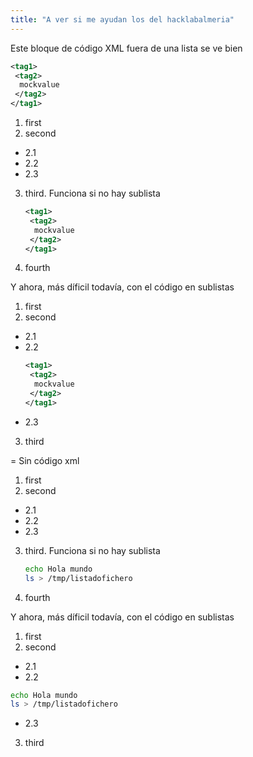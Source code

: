 ```yaml
---
title: "A ver si me ayudan los del hacklabalmeria"
---
```


Este bloque de código XML fuera de una lista se ve bien

``` xml
<tag1>
 <tag2>
  mockvalue
 </tag2>
</tag1>
```
1. first
2. second
  * 2.1
  * 2.2
  * 2.3
3. third. Funciona si no hay sublista
   ``` xml
   <tag1>
    <tag2>
     mockvalue
    </tag2>
   </tag1>
   ```
4. fourth

Y ahora, más díficil todavía, con el código en sublistas

1. first
2. second
  * 2.1
  * 2.2
       ``` xml
       <tag1>
        <tag2>
         mockvalue
        </tag2>
       </tag1>
       ```
  * 2.3
3. third

= Sin código xml

1. first
2. second
  * 2.1
  * 2.2
  * 2.3
3. third. Funciona si no hay sublista
    ``` bash
    echo Hola mundo 
    ls > /tmp/listadofichero
    ```
4. fourth

Y ahora, más díficil todavía, con el código en sublistas

1. first
2. second
  * 2.1
  * 2.2
``` bash
echo Hola mundo 
ls > /tmp/listadofichero
```
  * 2.3
3. third

